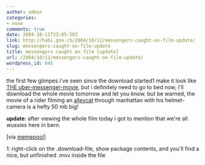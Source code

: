 ```yaml
---
author: admin
categories:
- none
comments: true
date: 2004-10-11T23:05:50Z
link: http://habi.gna.ch/2004/10/12/messengers-caught-on-film-update/
slug: messengers-caught-on-film-update
title: messengers caught on film [update]
url: /2004/10/11/messengers-caught-on-film-update/
wordpress_id: 645
---
```


the first few glimpes i've seen since the download started1 make it look like [THE uber-messenger-movie](http://www.digave.com/videos/red-web.mpg), but i definitely need to go to bed now, i'll download the whole movie tomorrow and let you know.
but be warned, the movie of a rider filming an [alleycat](http://messengers.org/events/) through manhattan with his helmet-camera is a hefty 50 mb big!

**update**: after viewing the whole film today i got to mention that we're all wussies here in bern.

[via [memepool](http://memepool.com/Subject/Transportation/)]

1: right-click on the .download-file, show package contents, and you'll find a nice, but unfinished .mov inside the file

